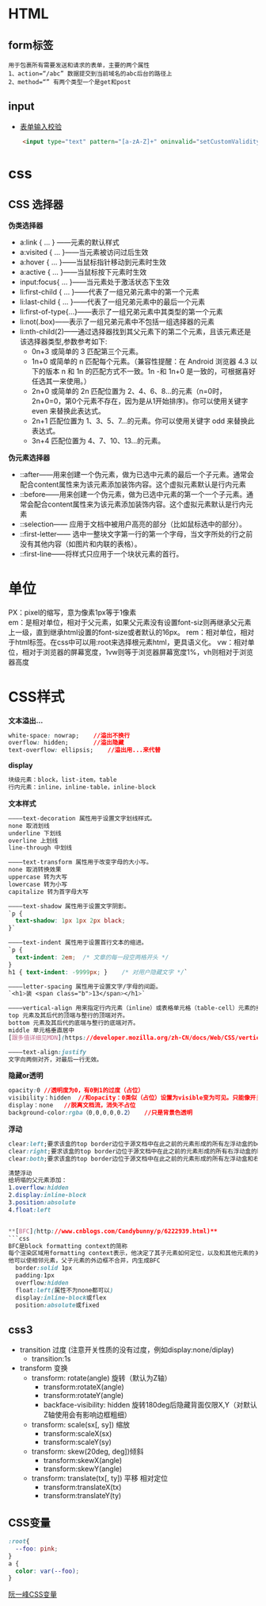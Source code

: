 # HTML
## form标签
```shell
用于包裹所有需要发送和请求的表单，主要的两个属性
1、action=“/abc” 数据提交到当前域名的abc后台的路径上
2、method=“” 有两个类型一个是get和post
```
## input
- [表单输入校验](https://developer.mozilla.org/zh-CN/docs/Learn/HTML/Forms/Data_form_validation)
```html
    <input type="text" pattern="[a-zA-Z]+" oninvalid="setCustomValidity('Custom Message')" />
```

# css
## CSS 选择器
**伪类选择器**
- a:link { ... }  ——元素的默认样式
- a:visited { ... }——当元素被访问过后生效
- a:hover { ... }——当鼠标指针移动到元素时生效
- a:active { ... }——当鼠标按下元素时生效
- input:focus{ ... }——当元素处于激活状态下生效
- li:first-child { ... }——代表了一组兄弟元素中的第一个元素
- li:last-child { ... }——代表了一组兄弟元素中的最后一个元素
- li:first-of-type{...}——表示了一组兄弟元素中其类型的第一个元素
- li:not(.box)——表示了一组兄弟元素中不包括一组选择器的元素
- li:nth-child(2)——通过选择器找到其父元素下的第二个元素，且该元素还是该选择器类型,参数参考如下:
  - 0n+3 或简单的 3 匹配第三个元素。
  - 1n+0 或简单的 n 匹配每个元素。（兼容性提醒：在 Android 浏览器 4.3 以下的版本 n 和 1n 的匹配方式不一致。1n -和 1n+0 是一致的，可根据喜好任选其一来使用。）
  - 2n+0 或简单的 2n 匹配位置为 2、4、6、8...的元素（n=0时，2n+0=0，第0个元素不存在，因为是从1开始排序)。你可以使用关键字 even 来替换此表达式。
  - 2n+1 匹配位置为 1、3、5、7...的元素。你可以使用关键字 odd 来替换此表达式。
  - 3n+4 匹配位置为 4、7、10、13...的元素。

**伪元素选择器**
- ::after——用来创建一个伪元素，做为已选中元素的最后一个子元素。通常会配合content属性来为该元素添加装饰内容。这个虚拟元素默认是行内元素
- ::before——用来创建一个伪元素，做为已选中元素的第一个一个子元素。通常会配合content属性来为该元素添加装饰内容。这个虚拟元素默认是行内元素
- ::selection—— 应用于文档中被用户高亮的部分（比如鼠标选中的部分）。
- ::first-letter—— 选中一整块文字第一行的第一个字母，当文字所处的行之前没有其他内容（如图片和内联的表格）。
- ::first-line——将样式只应用于一个块状元素的首行。
# 单位
PX：pixel的缩写，意为像素1px等于1像素  
em：是相对单位，相对于父元素，如果父元素没有设置font-siz则再继承父元素上一级，直到继承html设置的font-size或者默认的16px。
rem：相对单位，相对于html标签。在css中可以用:root来选择根元素html，更具语义化。
vw：相对单位，相对于浏览器的屏幕宽度，1vw则等于浏览器屏幕宽度1%，vh则相对于浏览器高度

# CSS样式
**文本溢出...**
```css
white-space: nowrap;    //溢出不换行
overflow: hidden;       //溢出隐藏
text-overflow: ellipsis;    //溢出用...来代替
```

**display**
```css
块级元素：block，list-item，table
行内元素：inline，inline-table，inline-block
```

**文本样式**
```css
————text-decoration 属性用于设置文字划线样式。
none 取消划线
underline 下划线
overline 上划线
line-through 中划线

————text-transform 属性用于改变字母的大小写。
none 取消转换效果
uppercase 转为大写
lowercase 转为小写
capitalize 转为首字母大写

————text-shadow 属性用于设置文字阴影。
`p { 
  text-shadow: 1px 1px 2px black;
}`

————text-indent 属性用于设置首行文本的缩进。
`p { 
  text-indent: 2em;  /* 文章的每一段空两格开头 */
}
h1 { text-indent: -9999px; }    /* 对用户隐藏文字 */`

————letter-spacing 属性用于设置文字/字母的间距。
`<h1>装 <span class="b">13</span></h1>`

————vertical-align 用来指定行内元素（inline）或表格单元格（table-cell）元素的垂直对齐方式。
top 元素及其后代的顶端与整行的顶端对齐。
bottom 元素及其后代的底端与整行的底端对齐。
middle 单元格垂直居中
[跟多值详细见MDN](https://developer.mozilla.org/zh-CN/docs/Web/CSS/vertical-align/)

————text-align:justify
文字向两侧对齐，对最后一行无效。
```

**隐藏or透明**
```css
opacity:0 //透明度为0，有0到1的过度（占位）
visibility：hidden  //和opacity：0类似（占位）设置为visible变为可见。只能像开关一样设置为可见或不可见
display：none   //脱离文档流，消失不占位
background-color:rgba（0,0,0,0,0.2）   //只是背景色透明
```
**浮动**
```css
clear:left;要求该盒的top border边位于源文档中在此之前的元素形成的所有左浮动盒的bottom外边下方。
clear:right;要求该盒的top border边位于源文档中在此之前的元素形成的所有右浮动盒的bottom外边下方。
clear:both;要求该盒的top border边位于源文档中在此之前的元素形成的所有左浮动盒和右浮动盒的bottom外边下方。

清楚浮动
给坍塌的父元素添加：
1.overflow:hidden
2.display:inline-block
3.position:absolute
4.float:left


**[BFC](http://www.cnblogs.com/Candybunny/p/6222939.html)**
```css
BFC是block formatting context的简称
每个渲染区域用formatting context表示，他决定了其子元素如何定位，以及和其他元素的关系和相互作用在正常流中的盒子要么属于块级格式化上下文，要么属于内联格式化上下文。
他可以使相邻元素，父子元素的外边框不合并，内生成BFC
  border:solid 1px
  padding:1px
  overflow:hidden
  float:left(属性不为none都可以)
  display:inline-block或flex
  position:absolute或fixed 
```

## css3
- transition 过度 (注意开关性质的没有过度，例如display:none/diplay)
    - transition:1s 
- transform 变换
    - transform:  rotate(angle)  旋转（默认为Z轴）
        - transform:rotateX(angle)
        - transform:rotateY(angle)
        - backface-visibility: hidden 旋转180deg后隐藏背面仅限X,Y（对默认Z轴使用会有影响边框粗细）
    - transform:  scale(sx[, sy]) 缩放
        - transform:scaleX(sx)
        - transform:scaleY(sy)  
    - transform:  skew(20deg, deg])倾斜
        - transform:skewX(angle)  
        - transform:skewY(angle)
    - transform:  translate(tx[, ty]) 平移 相对定位
        - transform:translateX(tx)
        - transform:translateY(ty)

## CSS变量
```css
:root{
  --foo: pink;
}
a {
  color: var(--foo);
}
```

[阮一峰CSS变量](http://www.ruanyifeng.com/blog/2017/05/css-variables.html)
